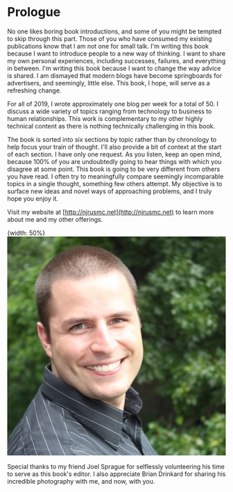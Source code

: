# Prologue
No one likes boring book introductions, and some of you might be tempted to skip through this part. Those of you who have consumed my existing publications know that I am not one for small talk. I'm writing this book because I want to introduce people to a new way of thinking. I want to share my own personal experiences, including successes, failures, and everything in between. I'm writing this book because I want to change the way advice is shared. I am dismayed that modern blogs have become springboards for advertisers, and seemingly, little else. This book, I hope, will serve as a refreshing change.

For all of 2019, I wrote approximately one blog per week for a total of 50. I discuss a wide variety of topics ranging from technology to business to human relationships. This work is complementary to my other highly technical content as there is nothing technically challenging in this book.

The book is sorted into six sections by topic rather than by chronology to help focus your train of thought. I'll also provide a bit of context at the start of each section. I have only one request. As you listen, keep an open mind, because 100% of you are undoubtedly going to hear things with which you disagree at some point. This book is going to be very different from others you have read. I often try to meaningfully compare seemingly incomparable topics in a single thought, something few others attempt. My objective is to surface new ideas and novel ways of approaching problems, and I truly hope you enjoy it.

Visit my website at [http://njrusmc.net](http://njrusmc.net) to learn more about me and my other offerings.

{width: 50%}
![Me](images/nick.jpg)

Special thanks to my friend Joel Sprague for selflessly volunteering his time to serve as this book's editor. I also appreciate Brian Drinkard for sharing his incredible photography with me, and now, with you.
